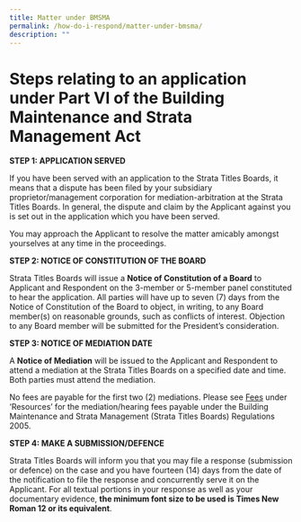 ```yaml
---
title: Matter under BMSMA
permalink: /how-do-i-respond/matter-under-bmsma/
description: ""
---
```

# Steps relating to an application under Part VI of the Building Maintenance and Strata Management Act

**STEP 1: APPLICATION SERVED**

If you have been served with an application to the Strata Titles Boards, it means that a dispute has been filed by your subsidiary proprietor/management corporation for mediation-arbitration at the Strata Titles Boards. In general, the dispute and claim by the Applicant against you is set out in the application which you have been served.

You may approach the Applicant to resolve the matter amicably amongst yourselves at any time in the proceedings.

**STEP 2: NOTICE OF CONSTITUTION OF THE BOARD**

Strata Titles Boards will issue a **Notice of Constitution of a Board** to Applicant and Respondent on the 3-member or 5-member panel constituted to hear the application. All parties will have up to seven (7) days from the Notice of Constitution of the Board to object, in writing, to any Board member(s) on reasonable grounds, such as conflicts of interest. Objection to any Board member will be submitted for the President’s consideration.

**STEP 3: NOTICE OF MEDIATION DATE**

A **Notice of Mediation** will be issued to the Applicant and Respondent to attend a mediation at the Strata Titles Boards on a specified date and time. Both parties must attend the mediation.

No fees are payable for the first two (2) mediations. Please see [Fees](https://www.stratatb.gov.sg/resources-fees.html) under ‘Resources’ for the mediation/hearing fees payable under the Building Maintenance and Strata Management (Strata Titles Boards) Regulations 2005.

**STEP 4: MAKE A SUBMISSION/DEFENCE**

Strata Titles Boards will inform you that you may file a response (submission or defence) on the case and you have fourteen (14) days from the date of the notification to file the response and concurrently serve it on the Applicant. For all textual portions in your response as well as your documentary evidence, **the minimum font size to be used is Times New Roman 12 or its equivalent**.